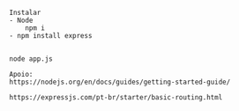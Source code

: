     Instalar
    - Node
        npm i
    - npm install express
    

    node app.js
    
    Apoio:
    https://nodejs.org/en/docs/guides/getting-started-guide/
    
    https://expressjs.com/pt-br/starter/basic-routing.html

